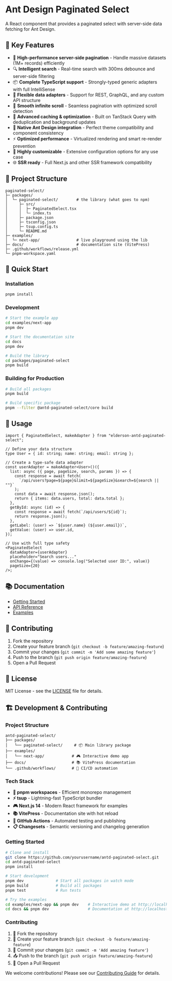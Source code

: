 # Ant Design Paginated Select

A React component that provides a paginated select with server-side data fetching for Ant Design.

## 🎯 Key Features

- 🚀 **High-performance server-side pagination** - Handle massive datasets (1M+ records) efficiently
- 🔍 **Intelligent search** - Real-time search with 300ms debounce and server-side filtering
- 📦 **Complete TypeScript support** - Strongly-typed generic adapters with full IntelliSense
- 🎯 **Flexible data adapters** - Support for REST, GraphQL, and any custom API structure
- 🔄 **Smooth infinite scroll** - Seamless pagination with optimized scroll detection
- 💾 **Advanced caching & optimization** - Built on TanStack Query with deduplication and background updates
- 🎨 **Native Ant Design integration** - Perfect theme compatibility and component consistency
- ⚡ **Optimized performance** - Virtualized rendering and smart re-render prevention
- 🔧 **Highly customizable** - Extensive configuration options for any use case
- 🌐 **SSR ready** - Full Next.js and other SSR framework compatibility

## 📁 Project Structure

```
paginated-select/
├─ packages/
│  └─ paginated-select/        # the library (what goes to npm)
│     ├─ src/
│     │  ├─ PaginatedSelect.tsx
│     │  └─ index.ts
│     ├─ package.json
│     ├─ tsconfig.json
│     ├─ tsup.config.ts
│     └─ README.md
├─ examples/
│  └─ next-app/                # live playground using the lib
├─ docs/                       # documentation site (VitePress)
├─ .github/workflows/release.yml
└─ pnpm-workspace.yaml
```

## 🚀 Quick Start

### Installation

```bash
pnpm install
```

### Development

```bash
# Start the example app
cd examples/next-app
pnpm dev

# Start the documentation site
cd docs
pnpm dev

# Build the library
cd packages/paginated-select
pnpm build
```

### Building for Production

```bash
# Build all packages
pnpm build

# Build specific package
pnpm --filter @antd-paginated-select/core build
```

## 📖 Usage

```tsx
import { PaginatedSelect, makeAdapter } from "elderson-antd-paginated-select";

// Define your data structure
type User = { id: string; name: string; email: string };

// Create a type-safe data adapter
const userAdapter = makeAdapter<User>()({
  list: async ({ page, pageSize, search, params }) => {
    const response = await fetch(
      `/api/users?page=${page}&limit=${pageSize}&search=${search || ""}`
    );
    const data = await response.json();
    return { items: data.users, total: data.total };
  },
  getById: async (id) => {
    const response = await fetch(`/api/users/${id}`);
    return response.json();
  },
  getLabel: (user) => `${user.name} (${user.email})`,
  getValue: (user) => user.id,
});

// Use with full type safety
<PaginatedSelect
  dataAdapter={userAdapter}
  placeholder="Search users..."
  onChange={(value) => console.log("Selected user ID:", value)}
  pageSize={20}
/>;
```

## 📚 Documentation

- [Getting Started](./docs/guide/getting-started.md)
- [API Reference](./docs/api/props.md)
- [Examples](./docs/examples/basic.md)

## 🤝 Contributing

1. Fork the repository
2. Create your feature branch (`git checkout -b feature/amazing-feature`)
3. Commit your changes (`git commit -m 'Add some amazing feature'`)
4. Push to the branch (`git push origin feature/amazing-feature`)
5. Open a Pull Request

## 📝 License

MIT License - see the [LICENSE](LICENSE) file for details.

## 🏗️ Development & Contributing

### Project Structure

```
antd-paginated-select/
├── packages/
│   └── paginated-select/     # 📦 Main library package
├── examples/
│   └── next-app/            # 🎮 Interactive demo app
├── docs/                    # 📚 VitePress documentation
└── .github/workflows/       # 🔄 CI/CD automation
```

### Tech Stack

- **🔧 pnpm workspaces** - Efficient monorepo management
- **⚡ tsup** - Lightning-fast TypeScript bundler
- **🎮 Next.js 14** - Modern React framework for examples
- **📚 VitePress** - Documentation site with hot reload
- **🔄 GitHub Actions** - Automated testing and publishing
- **📋 Changesets** - Semantic versioning and changelog generation

### Getting Started

```bash
# Clone and install
git clone https://github.com/yourusername/antd-paginated-select.git
cd antd-paginated-select
pnpm install

# Start development
pnpm dev              # Start all packages in watch mode
pnpm build            # Build all packages
pnpm test             # Run tests

# Try the examples
cd examples/next-app && pnpm dev    # Interactive demo at http://localhost:3000
cd docs && pnpm dev                 # Documentation at http://localhost:5173
```

### Contributing

1. 🍴 Fork the repository
2. 🌟 Create your feature branch (`git checkout -b feature/amazing-feature`)
3. 💾 Commit your changes (`git commit -m 'Add amazing feature'`)
4. 📤 Push to the branch (`git push origin feature/amazing-feature`)
5. 🔄 Open a Pull Request

We welcome contributions! Please see our [Contributing Guide](CONTRIBUTING.md) for details.
